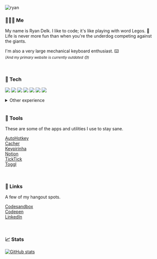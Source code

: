 ![ryan](https://user-images.githubusercontent.com/26914643/147962805-cf8d41bf-c0ba-41b8-b6be-893bea9dd52e.png)

### 🤦🏻‍♂️ Me

My name is Ryan Delk. I like to code; it's like playing with word Legos. 🧱  
Life is never more fun than when you're the underdog competing against the giants.

I'm also a very large mechanical keyboard enthusiast. ⌨️  
<sub>_(And my primary website is currently outdated 😓)_</sub>

<br />

### 🧰 Tech

![](https://img.shields.io/badge/Vue-informational?style=flat&logoWidth=16&logo=vue.js&logoColor=42b983&color=42b983&labelColor=35495e)
![](https://img.shields.io/badge/React-informational?style=flat&logoWidth=16&logo=react&logoColor=61DAFB&color=61DAFB&labelColor=20232a)
![](https://img.shields.io/badge/GraphQL-informational?style=flat&logoWidth=16&logo=graphql&logoColor=E10098&color=E10098&labelColor=161e26)
![](https://img.shields.io/badge/Node.js-informational?style=flat&logoWidth=16&logo=node.js&logoColor=68a063&color=3c873a&labelColor=303030)
![](https://img.shields.io/badge/SQL-informational?style=flat&logoWidth=16&logo=microsoftsqlserver&logoColor=CC2927&color=CC2927&labelColor=20232a)
![](https://img.shields.io/badge/MongoDB-informational?style=flat&logoWidth=16&logo=mongodb&logoColor=47A248&color=47A248&labelColor=3f3e42)
![](https://img.shields.io/badge/VS_Code-informational?style=flat&logoWidth=16&logo=visualstudiocode&logoColor=007ACC&color=007ACC&labelColor=303030)

<details>
  <summary>Other experience</summary>
  <ul>
    <li>adobe cc</li>
    <li>lua</li>
    <li>pug</li>
    <li>quasar</li>
    <li>material ui</li>
    <li>python</li>
    <li>regular expression</li>
    <li>stripe</li>
    <li>typescript</li>
    <li>webpack</li>
    <li>yarn</li>
  </ul>
</details>

<br />

### 🔨 Tools

These are some of the apps and utilities I use to stay sane.

[AutoHotkey](https://www.autohotkey.com)  
[Cacher](https://www.cacher.io)  
[Keypirinha](https://keypirinha.com)  
[Notion](https://www.notion.so)  
[TickTick](https://ticktick.com)  
[Toggl](https://toggl.com/track)

<br />

### 🔗 Links

A few of my hangout spots.

[Codesandbox](https://codesandbox.io/u/thedelk)  
[Codepen](https://codepen.io/thedelk)  
[LinkedIn](https://www.linkedin.com/in/rdelk)

<br />

### 📈 Stats

[![GitHub stats](https://github-readme-stats.vercel.app/api?username=thedelk&theme=nord&count_private=true&show_icons=true&hide_border=true&hide_title=true)](https://github.com/anuraghazra/github-readme-stats)
